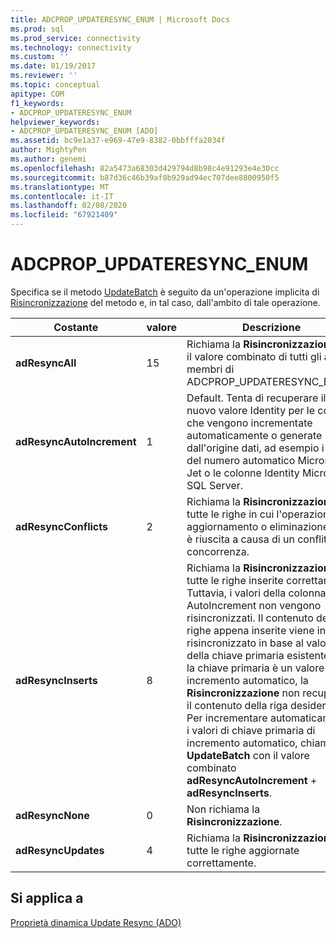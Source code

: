 ```yaml
---
title: ADCPROP_UPDATERESYNC_ENUM | Microsoft Docs
ms.prod: sql
ms.prod_service: connectivity
ms.technology: connectivity
ms.custom: ''
ms.date: 01/19/2017
ms.reviewer: ''
ms.topic: conceptual
apitype: COM
f1_keywords:
- ADCPROP_UPDATERESYNC_ENUM
helpviewer_keywords:
- ADCPROP_UPDATERESYNC_ENUM [ADO]
ms.assetid: bc9e1a37-e969-47e9-8382-0bbfffa2034f
author: MightyPen
ms.author: genemi
ms.openlocfilehash: 82a5473a68303d429794d8b98c4e91293e4e30cc
ms.sourcegitcommit: b87d36c46b39af8b929ad94ec707dee8800950f5
ms.translationtype: MT
ms.contentlocale: it-IT
ms.lasthandoff: 02/08/2020
ms.locfileid: "67921409"
---
```

# <a name="adcprop_updateresync_enum"></a>ADCPROP_UPDATERESYNC_ENUM
Specifica se il metodo [UpdateBatch](../../../ado/reference/ado-api/updatebatch-method.md) è seguito da un'operazione implicita di [Risincronizzazione](../../../ado/reference/ado-api/resync-method.md) del metodo e, in tal caso, dall'ambito di tale operazione.  
  
|Costante|valore|Descrizione|  
|--------------|-----------|-----------------|  
|**adResyncAll**|15|Richiama la **Risincronizzazione** con il valore combinato di tutti gli altri membri di ADCPROP_UPDATERESYNC_ENUM.|  
|**adResyncAutoIncrement**|1|Default. Tenta di recuperare il nuovo valore Identity per le colonne che vengono incrementate automaticamente o generate dall'origine dati, ad esempio i campi del numero automatico Microsoft Jet o le colonne Identity Microsoft SQL Server.|  
|**adResyncConflicts**|2|Richiama la **Risincronizzazione** per tutte le righe in cui l'operazione di aggiornamento o eliminazione non è riuscita a causa di un conflitto di concorrenza.|  
|**adResyncInserts**|8|Richiama la **Risincronizzazione** per tutte le righe inserite correttamente. Tuttavia, i valori della colonna AutoIncrement non vengono risincronizzati. Il contenuto delle righe appena inserite viene invece risincronizzato in base al valore della chiave primaria esistente. Se la chiave primaria è un valore di incremento automatico, la **Risincronizzazione** non recupererà il contenuto della riga desiderata. Per incrementare automaticamente i valori di chiave primaria di incremento automatico, chiamare **UpdateBatch** con il valore combinato **adResyncAutoIncrement** + **adResyncInserts**.|  
|**adResyncNone**|0|Non richiama la **Risincronizzazione**.|  
|**adResyncUpdates**|4|Richiama la **Risincronizzazione** per tutte le righe aggiornate correttamente.|  
  
## <a name="applies-to"></a>Si applica a  
 [Proprietà dinamica Update Resync (ADO)](../../../ado/reference/ado-api/update-resync-property-dynamic-ado.md)
